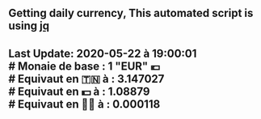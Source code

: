 ## Getting daily currency, This automated script is using [jq](https://stedolan.github.io/jq/)
## Last Update:  2020-05-22 à 19:00:01 </br># Monaie de base : 1 "EUR" 💶 </br> # Equivaut en 🇹🇳 à :  3.147027 </br> # Equivaut en 💵 à : 1.08879</br> # Equivaut en 🐱‍💻 à :  0.000118
